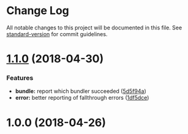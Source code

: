 # Change Log

All notable changes to this project will be documented in this file. See [standard-version](https://github.com/conventional-changelog/standard-version) for commit guidelines.

<a name="1.1.0"></a>
# [1.1.0](https://github.com/npm/do-you-even-lift/compare/v1.0.0...v1.1.0) (2018-04-30)


### Features

* **bundle:** report which bundler succeeded ([5d5f94a](https://github.com/npm/do-you-even-lift/commit/5d5f94a))
* **error:** better reporting of fallthrough errors ([1df5dce](https://github.com/npm/do-you-even-lift/commit/1df5dce))



<a name="1.0.0"></a>
# 1.0.0 (2018-04-26)
